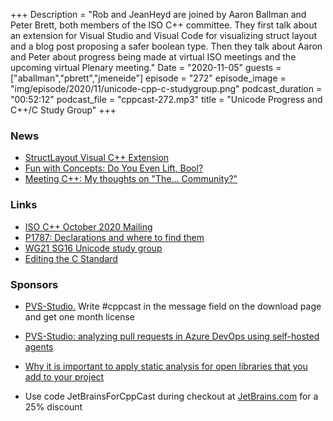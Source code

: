 +++
Description = "Rob and JeanHeyd are joined by Aaron Ballman and Peter Brett, both members of the ISO C++ committee. They first talk about an extension for Visual Studio and Visual Code for visualizing struct layout and a blog post proposing a  safer boolean type. Then they talk about Aaron and Peter about progress being made at virtual ISO meetings and the upcoming virtual Plenary meeting."
Date = "2020-11-05"
guests = ["aballman","pbrett","jmeneide"]
episode = "272"
episode_image = "img/episode/2020/11/unicode-cpp-c-studygroup.png"
podcast_duration = "00:52:12"
podcast_file = "cppcast-272.mp3"
title = "Unicode Progress and C++/C Study Group"
+++

### News ###

 - [StructLayout Visual C++ Extension](https://github.com/Viladoman/StructLayout)
 - [Fun with Concepts: Do You Even Lift, Bool?](https://vector-of-bool.github.io/2020/10/26/strong-bool.html)
 - [Meeting C++: My thoughts on "The... Community?"](https://www.meetingcpp.com/blog/items/My-thoughts-on--The----Community-.html)

### Links ###

 - [ISO C++ October 2020 Mailing](http://www.open-std.org/jtc1/sc22/wg21/docs/papers/2020/#mailing2020-10)
 - [P1787: Declarations and where to find them](http://www.open-std.org/jtc1/sc22/wg21/docs/papers/2020/p1787r4.html)
 - [WG21 SG16 Unicode study group](https://github.com/sg16-unicode/sg16)
 - [Editing the C Standard](https://thephd.github.io/editing-the-c-standard)

### Sponsors ###

- [PVS-Studio.](https://www.viva64.com/pvs-download-cppcast-t) Write #cppcast in the message field on the download page and get one month license
- [PVS-Studio: analyzing pull requests in Azure DevOps using self-hosted agents ](https://www.viva64.com/pvs-azure-devops)
- [Why it is important to apply static analysis for open libraries that you add to your project](https://www.viva64.com/pvs-open-libraries)

- Use code JetBrainsForCppCast during checkout at [JetBrains.com](http://www.jetbrains.com/) for a 25% discount